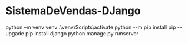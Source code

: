 # SistemaDeVendas-DJango

 python –m venv venv
 .\venv\Scripts\activate
 python --m pip install pip --upgade
 pip install django
 python manage.py runserver 
